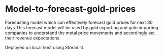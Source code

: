 # Model-to-forecast-gold-prices
Forecasting model which can effectively forecast gold prices for next 30 days
This forecast model will be used by gold exporting and gold importing companies
to understand the metal price movements and accordingly set their revenue
expectations.

Deployed on local host using Streamlit.
